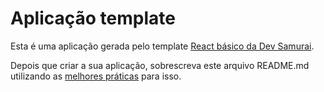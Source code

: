 # Aplicação template

Esta é uma aplicação gerada pelo template
[React básico da Dev Samurai](https://github.com/DevSamurai/cra-template-basic).

Depois que criar a sua aplicação, sobrescreva este arquivo README.md utilizando as
[melhores práticas](https://www.makeareadme.com/) para isso.

